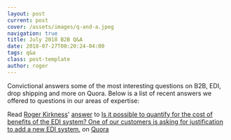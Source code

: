 ```yaml
---
layout: post
current: post
cover: /assets/images/q-and-a.jpeg
navigation: true
title: July 2018 B2B Q&A
date: 2018-07-27T00:20:24-04:00
tags: q&a
class: post-template
author: roger
---
```


Convictional answers some of the most interesting questions on B2B, EDI, drop shipping and more on Quora. Below is a list of recent answers we offered to questions in our areas of expertise:

<span class='quora-content-embed' data-name='Is-it-possible-to-quantify-for-the-cost-of-benefits-of-the-EDI-system-One-of-our-customers-is-asking-for-justification-to-add-a-new-EDI-system/answer/Roger-Kirkness'>Read <a class='quora-content-link' data-width='560' data-height='260' href='https://www.quora.com/Is-it-possible-to-quantify-for-the-cost-of-benefits-of-the-EDI-system-One-of-our-customers-is-asking-for-justification-to-add-a-new-EDI-system/answer/Roger-Kirkness' data-type='answer' data-id='92978323' data-key='424309987d850cf0e9f39e1357698a87' load-full-answer='False' data-embed='nbyzeum'><a href='https://www.quora.com/Roger-Kirkness'>Roger Kirkness</a>&#039; <a href='/Is-it-possible-to-quantify-for-the-cost-of-benefits-of-the-EDI-system-One-of-our-customers-is-asking-for-justification-to-add-a-new-EDI-system#ans92978323'>answer</a> to <a href='/Is-it-possible-to-quantify-for-the-cost-of-benefits-of-the-EDI-system-One-of-our-customers-is-asking-for-justification-to-add-a-new-EDI-system' ref='canonical'><span class="rendered_qtext">Is it possible to quantify for the cost of benefits of the EDI system? One of our customers is asking for justification to add a new EDI system.</span></a></a> on <a href='https://www.quora.com'>Quora</a><script type="text/javascript" src="https://www.quora.com/widgets/content"></script></span>